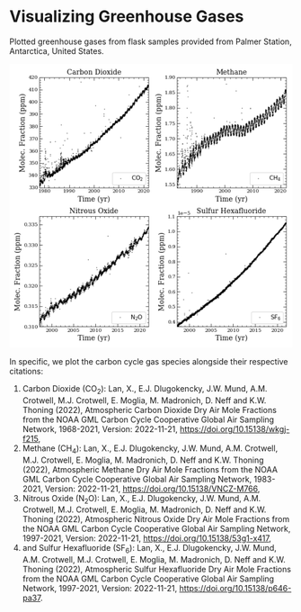 # Visualizing Greenhouse Gases
Plotted greenhouse gases from flask samples provided from Palmer Station, Antarctica, United States.

![Plot](plot.png)

In specific, we plot the carbon cycle gas species alongside their respective citations:
 1. Carbon Dioxide ($\mathrm{CO}_2$): Lan, X., E.J. Dlugokencky, J.W. Mund, A.M. Crotwell, M.J. Crotwell, E. Moglia,  M. Madronich, D. Neff and K.W. Thoning (2022), Atmospheric Carbon Dioxide Dry  Air Mole Fractions from the NOAA GML Carbon Cycle Cooperative Global Air  Sampling Network, 1968-2021, Version: 2022-11-21, https://doi.org/10.15138/wkgj-f215,
 2. Methane ($\mathrm{CH}_4$): Lan, X., E.J. Dlugokencky, J.W. Mund, A.M. Crotwell, M.J. Crotwell, E. Moglia,  M. Madronich, D. Neff and K.W. Thoning (2022), Atmospheric Methane Dry Air Mole Fractions from the NOAA GML Carbon Cycle Cooperative Global Air Sampling Network,  1983-2021, Version: 2022-11-21, https://doi.org/10.15138/VNCZ-M766,
 3. Nitrous Oxide ($\mathrm{N_{2}O}$): Lan, X., E.J. Dlugokencky, J.W. Mund, A.M. Crotwell, M.J. Crotwell, E. Moglia,  M. Madronich, D. Neff and K.W. Thoning (2022), Atmospheric Nitrous Oxide Dry Air Mole Fractions from the NOAA GML Carbon Cycle Cooperative Global Air Sampling Network, 1997-2021, Version: 2022-11-21, https://doi.org/10.15138/53g1-x417,
 4. and Sulfur Hexafluoride ($\mathrm{SF_{6}}$):  Lan, X., E.J. Dlugokencky, J.W. Mund, A.M. Crotwell, M.J. Crotwell, E. Moglia,  M. Madronich, D. Neff and K.W. Thoning (2022), Atmospheric Sulfur Hexafluoride  Dry Air Mole Fractions from the NOAA GML Carbon Cycle Cooperative Global Air  Sampling Network, 1997-2021, Version: 2022-11-21, https://doi.org/10.15138/p646-pa37.

